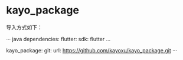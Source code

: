 # kayo_package


导入方式如下：

··· java
dependencies:
  flutter:
    sdk: flutter
    ...
   
  kayo_package:
    git:
    url: https://github.com/kayoxu/kayo_package.git
···
